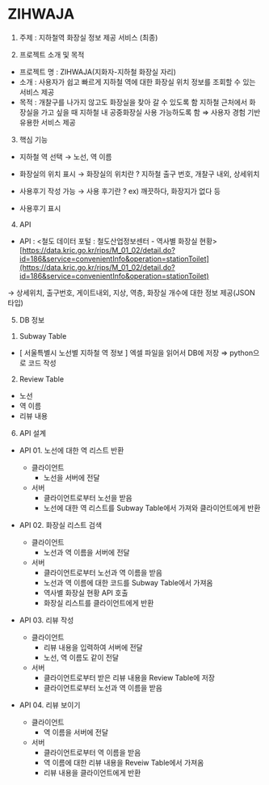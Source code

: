 # ZIHWAJA
1. 주제 : 지하철역 화장실 정보 제공 서비스 (최종)




2. 프로젝트 소개 및 목적
- 프로젝트 명 : ZIHWAJA(지화자-지하철 화장실 자리)
- 소개 : 사용자가 쉽고 빠르게  지하철 역에 대한 화장실 위치 정보를 조회할 수 있는 서비스 제공
- 목적 : 개찰구를 나가지 않고도 화장실을 찾아 갈 수 있도록 함
         지하철 근처에서 화장실을 가고 싶을 때 지하철 내 공중화장실 사용 가능하도록 함
        ⇒ 사용자 경험 기반 유용한 서비스 제공
       
       
       
       
       
3. 핵심 기능
- 지하철 역 선택 → 노선, 역 이름
    
- 화장실의 위치 표시 → 화장실의 위치란 ? 지하철 출구 번호, 개찰구 내외, 상세위치
    
- 사용후기 작성 가능 → 사용 후기란 ? ex) 깨끗하다, 화장지가 없다 등
    
- 사용후기 표시







4. API
- API : <철도 데이터 포털 : 철도산업정보센터 - 역사별 화장실 현황> [https://data.kric.go.kr/rips/M_01_02/detail.do?id=186&service=convenientInfo&operation=stationToilet](https://data.kric.go.kr/rips/M_01_02/detail.do?id=186&service=convenientInfo&operation=stationToilet)

→ 상세위치, 출구번호, 게이트내외, 지상, 역층, 화장실 개수에 대한 정보 제공(JSON 타입)






5. DB 정보
1) Subway Table
- [ 서울특별시 노선별 지하철 역 정보 ] 엑셀 파일을 읽어서 DB에 저장
⇒ python으로 코드 작성
    

2) Review Table
- 노선
- 역 이름
- 리뷰 내용






6. API 설계
- API 01. 노선에 대한 역 리스트 반환
    - 클라이언트
        - 노선을 서버에 전달
    - 서버
        - 클라이언트로부터 노선을 받음
        - 노선에 대한 역 리스트를 Subway Table에서 가져와 클라이언트에게 반환
        
        
        
- API 02. 화장실 리스트 검색
    - 클라이언트
        - 노선과 역 이름을 서버에 전달
    - 서버
        - 클라이언트로부터 노선과 역 이름을 받음
        - 노선과 역 이름에 대한 코드를 Subway Table에서 가져옴
        - 역사별 화장실 현황 API 호출
        - 화장실 리스트를 클라이언트에게 반환
        
        
        
- API 03. 리뷰 작성
    - 클라이언트
        - 리뷰 내용을 입력하여 서버에 전달
        - 노선, 역 이름도 같이 전달
    - 서버
        - 클라이언트로부터 받은 리뷰 내용을 Review Table에 저장
        - 클라이언트로부터 노선과 역 이름을 받음
        
        
        

- API 04. 리뷰 보이기
    - 클라이언트
        - 역 이름을 서버에 전달
    - 서버
        - 클라이언트로부터 역 이름을 받음
        - 역 이름에 대한 리뷰 내용을 Reveiw Table에서 가져옴
        - 리뷰 내용을 클라이언트에게 반환
